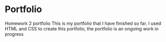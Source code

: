 # Portfolio
Homework 2 portfolio
This is my portfolio that I have finished so far. 
I used HTML and CSS to create this portfolio, the portfolio is an ongoing work in progress
